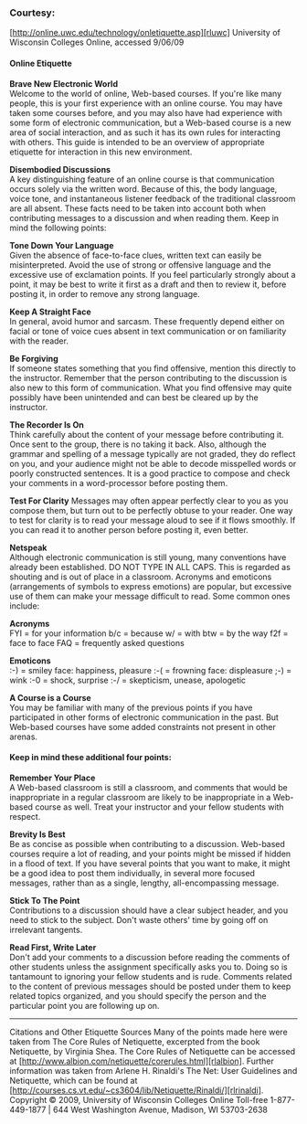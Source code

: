 ### Courtesy:

[http://online.uwc.edu/technology/onletiquette.asp][rluwc]
University of Wisconsin Colleges Online, accessed 9/06/09 

#### Online Etiquette

**Brave New Electronic World**  
Welcome to the world of online, Web-based courses. If you're like many people, this is your first experience with an online course. You may have taken some courses before, and you may also have had experience with some form of electronic communication, but a Web-based course is a new area of social interaction, and as such it has its own rules for interacting with others. This guide is intended to be an overview of appropriate etiquette for interaction in this new environment.

**Disembodied Discussions**  
A key distinguishing feature of an online course is that communication occurs solely via the written word. Because of this, the body language, voice tone, and instantaneous listener feedback of the traditional classroom are all absent. These facts need to be taken into account both when contributing messages to a discussion and when reading them. Keep in mind the following points:

**Tone Down Your Language**  
Given the absence of face-to-face clues, written text can easily be misinterpreted. Avoid the use of strong or offensive language and the excessive use of exclamation points. If you feel particularly strongly about a point, it may be best to write it first as a draft and then to review it, before posting it, in order to remove any strong language.

**Keep A Straight Face**  
In general, avoid humor and sarcasm. These frequently depend either on facial or tone of voice cues absent in text communication or on familiarity with the reader.

**Be Forgiving**  
If someone states something that you find offensive, mention this directly to the instructor. Remember that the person contributing to the discussion is also new to this form of communication. What you find offensive may quite possibly have been unintended and can best be cleared up by the instructor.

**The Recorder Is On**  
Think carefully about the content of your message before contributing it. Once sent to the group, there is no taking it back. Also, although the grammar and spelling of a message typically are not graded, they do reflect on you, and your audience might not be able to decode misspelled words or poorly constructed sentences. It is a good practice to compose and check your comments in a word-processor before posting them.

**Test For Clarity** 
Messages may often appear perfectly clear to you as you compose them, but turn out to be perfectly obtuse to your reader. One way to test for clarity is to read your message aloud to see if it flows smoothly. If you can read it to another person before posting it, even better.

**Netspeak**  
Although electronic communication is still young, many conventions have already been established. DO NOT TYPE IN ALL CAPS. This is regarded as shouting and is out of place in a classroom. Acronyms and emoticons (arrangements of symbols to express emotions) are popular, but excessive use of them can make your message difficult to read. Some common ones include:

**Acronyms**  
FYI = for your information
b/c = because
w/  = with
btw = by the way
f2f = face to face
FAQ = frequently asked questions

**Emoticons**  
:-) = smiley face: happiness, pleasure
:-( = frowning face: displeasure
;-) = wink
:-0 = shock, surprise
:-/ = skepticism, unease, apologetic 

**A Course is a Course**  
You may be familiar with many of the previous points if you have participated in other forms of electronic communication in the past. But Web-based courses have some added constraints not present in other arenas. 

#### Keep in mind these additional four points:

**Remember Your Place**  
A Web-based classroom is still a classroom, and comments that would be inappropriate in a regular classroom are likely to be inappropriate in a Web-based course as well. Treat your instructor and your fellow students with respect.

**Brevity Is Best**  
Be as concise as possible when contributing to a discussion. Web-based courses require a lot of reading, and your points might be missed if hidden in a flood of text. If you have several points that you want to make, it might be a good idea to post them individually, in several more focused messages, rather than as a single, lengthy, all-encompassing message.

**Stick To The Point**  
Contributions to a discussion should have a clear subject header, and you need to stick to the subject. Don't waste others' time by going off on irrelevant tangents.

**Read First, Write Later**  
Don't add your comments to a discussion before reading the comments of other students unless the assignment specifically asks you to. Doing so is tantamount to ignoring your fellow students and is rude. Comments related to the content of previous messages should be posted under them to keep related topics organized, and you should specify the person and the particular point you are following up on.

***

Citations and Other Etiquette Sources
Many of the points made here were taken from The Core Rules of Netiquette, excerpted from the book Netiquette, by Virginia Shea. The Core Rules of Netiquette can be accessed at [http://www.albion.com/netiquette/corerules.html][rlalbion].
Further information was taken from Arlene H. Rinaldi's The Net: User Guidelines and Netiquette, which can be found at [http://courses.cs.vt.edu/~cs3604/lib/Netiquette/Rinaldi/][rlrinaldi].
Copyright © 2009, University of Wisconsin Colleges Online 
Toll-free 1-877-449-1877 | 644 West Washington Avenue, Madison, WI 53703-2638

[rluwc]: http://online.uwc.edu/technology/onletiquette.asp
[rlalbion]: http://www.albion.com/netiquette/corerules.html
[rlrinaldi]: http://courses.cs.vt.edu/~cs3604/lib/Netiquette/Rinaldi/